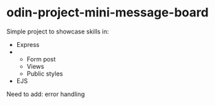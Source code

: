 # odin-project-mini-message-board

Simple project to showcase skills in:
* Express
* * Form post
  * Views
  * Public styles
* EJS

Need to add: error handling
